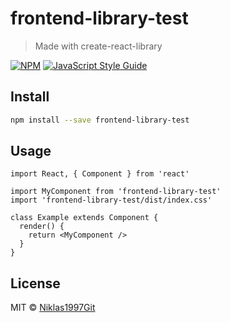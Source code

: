 # frontend-library-test

> Made with create-react-library

[![NPM](https://img.shields.io/npm/v/frontend-library-test.svg)](https://www.npmjs.com/package/frontend-library-test) [![JavaScript Style Guide](https://img.shields.io/badge/code_style-standard-brightgreen.svg)](https://standardjs.com)

## Install

```bash
npm install --save frontend-library-test
```

## Usage

```tsx
import React, { Component } from 'react'

import MyComponent from 'frontend-library-test'
import 'frontend-library-test/dist/index.css'

class Example extends Component {
  render() {
    return <MyComponent />
  }
}
```

## License

MIT © [Niklas1997Git](https://github.com/Niklas1997Git)
